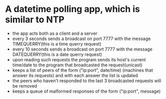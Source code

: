 # A datetime polling app, which is similar to NTP

- the app acts both as a client and a server
- every 3 seconds sends a broadcast on port 7777 with the message TIMEQUERRY(this is a time querry request)
- every 10 seconds sends a broadcast on port 7777 with the message DATEQUERRY(this is a date querry request)
- upon reading such requests the program sends its host's current time/date to the program that broadcasted the request(unicast)
- keeps a list of peers of the form ("ip:port", date/time)   (machines that answer its requests) and with each answer the list is updated
- the peers who haven't responded to the last 3 broadcasted requests will be removed
- keeps a queue of malformed responses of the form ("ip:port", message)
